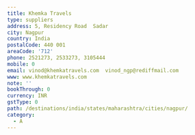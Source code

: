 ```yaml
---
title: Khemka Travels
type: suppliers
address: 5, Residency Road  Sadar
city: Nagpur
country: India
postalCode: 440 001
areaCode: '712'
phone: 2521273, 2533273, 3105444
mobile: 0
email: vinod@khemkatravels.com  vinod_ngp@rediffmail.com
www: www.khemkatravels.com
note: ''
bookThrough: 0
currency: INR
gstType: 0
path: /destinations/india/states/maharashtra/cities/nagpur/
category:
  - A
---
```



